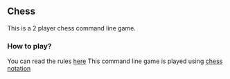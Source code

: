 ## Chess

This is a 2 player chess command line game.

### How to play?

You can read the rules [here](https://en.wikipedia.org/wiki/Rules_of_chess)
This command line game is played using [chess notation](https://www.chess.com/article/view/chess-notation)